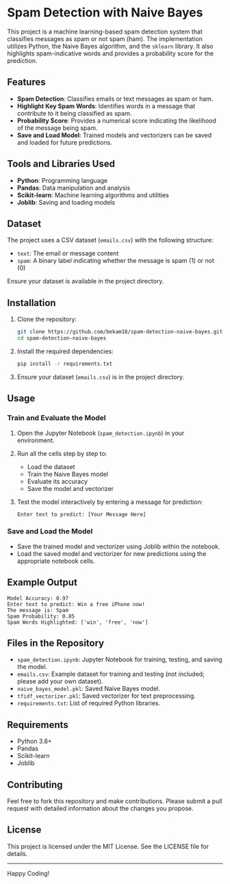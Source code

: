 # Spam Detection with Naive Bayes

This project is a machine learning-based spam detection system that classifies messages as spam or not spam (ham).
The implementation utilizes Python, the Naive Bayes algorithm, and the `sklearn` library. 
It also highlights spam-indicative words and provides a probability score for the prediction.

## Features

- **Spam Detection**: Classifies emails or text messages as spam or ham.
- **Highlight Key Spam Words**: Identifies words in a message that contribute to it being classified as spam.
- **Probability Score**: Provides a numerical score indicating the likelihood of the message being spam.
- **Save and Load Model**: Trained models and vectorizers can be saved and loaded for future predictions.

## Tools and Libraries Used

- **Python**: Programming language
- **Pandas**: Data manipulation and analysis
- **Scikit-learn**: Machine learning algorithms and utilities
- **Joblib**: Saving and loading models

## Dataset

The project uses a CSV dataset (`emails.csv`) with the following structure:
- `text`: The email or message content
- `spam`: A binary label indicating whether the message is spam (1) or not (0)

Ensure your dataset is available in the project directory.

## Installation

1. Clone the repository:
    ```bash
    git clone https://github.com/bekam18/spam-detection-naive-bayes.git
    cd spam-detection-naive-bayes
    ```

2. Install the required dependencies:
    ```bash
    pip install -r requirements.txt
    ```

3. Ensure your dataset (`emails.csv`) is in the project directory.

## Usage

### Train and Evaluate the Model

1. Open the Jupyter Notebook (`spam_detection.ipynb`) in your environment.

2. Run all the cells step by step to:
    - Load the dataset
    - Train the Naive Bayes model
    - Evaluate its accuracy
    - Save the model and vectorizer

3. Test the model interactively by entering a message for prediction:
    ```
    Enter text to predict: [Your Message Here]
    ```

### Save and Load the Model

- Save the trained model and vectorizer using Joblib within the notebook.
- Load the saved model and vectorizer for new predictions using the appropriate notebook cells.

## Example Output

```text
Model Accuracy: 0.97
Enter text to predict: Win a free iPhone now!
The message is: Spam
Spam Probability: 0.85
Spam Words Highlighted: ['win', 'free', 'now']
```

## Files in the Repository

- `spam_detection.ipynb`: Jupyter Notebook for training, testing, and saving the model.
- `emails.csv`: Example dataset for training and testing (not included; please add your own dataset).
- `naive_bayes_model.pkl`: Saved Naive Bayes model.
- `tfidf_vectorizer.pkl`: Saved vectorizer for text preprocessing.
- `requirements.txt`: List of required Python libraries.

## Requirements

- Python 3.8+
- Pandas
- Scikit-learn
- Joblib

## Contributing

Feel free to fork this repository and make contributions. Please submit a pull request with detailed information about the changes you propose.

## License

This project is licensed under the MIT License. See the LICENSE file for details.

---

Happy Coding!

